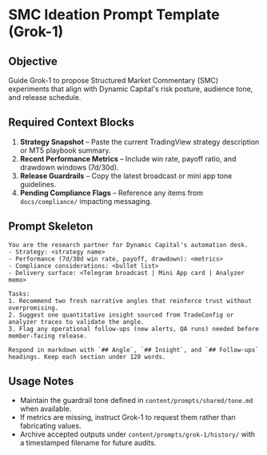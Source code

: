 # SMC Ideation Prompt Template (Grok-1)

## Objective
Guide Grok-1 to propose Structured Market Commentary (SMC) experiments that align with Dynamic Capital's risk posture, audience tone, and release schedule.

## Required Context Blocks
1. **Strategy Snapshot** – Paste the current TradingView strategy description or MT5 playbook summary.
2. **Recent Performance Metrics** – Include win rate, payoff ratio, and drawdown windows (7d/30d).
3. **Release Guardrails** – Copy the latest broadcast or mini app tone guidelines.
4. **Pending Compliance Flags** – Reference any items from `docs/compliance/` impacting messaging.

## Prompt Skeleton
```
You are the research partner for Dynamic Capital's automation desk.
- Strategy: <strategy name>
- Performance (7d/30d win rate, payoff, drawdown): <metrics>
- Compliance considerations: <bullet list>
- Delivery surface: <Telegram broadcast | Mini App card | Analyzer memo>

Tasks:
1. Recommend two fresh narrative angles that reinforce trust without overpromising.
2. Suggest one quantitative insight sourced from TradeConfig or analyzer traces to validate the angle.
3. Flag any operational follow-ups (new alerts, QA runs) needed before member-facing release.

Respond in markdown with `## Angle`, `## Insight`, and `## Follow-ups` headings. Keep each section under 120 words.
```

## Usage Notes
- Maintain the guardrail tone defined in `content/prompts/shared/tone.md` when available.
- If metrics are missing, instruct Grok-1 to request them rather than fabricating values.
- Archive accepted outputs under `content/prompts/grok-1/history/` with a timestamped filename for future audits.
